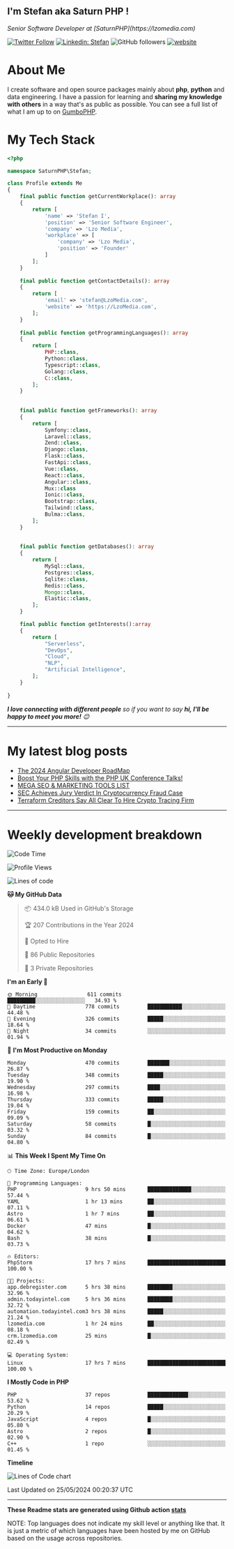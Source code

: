 ## I'm Stefan aka Saturn PHP !

<p>
    <em>Senior Software Developer at  [SaturnPHP](https://lzomedia.com)
</em>

</p>

[![Twitter Follow](https://img.shields.io/twitter/follow/cornatul?label=Follow)](https://twitter.com/intent/follow?screen_name=gumbophp)
[![Linkedin: Stefan](https://img.shields.io/badge/cornatul-blue?style=flat-square&logo=Linkedin&logoColor=white&link=https://www.linkedin.com/in/cornatul/)](https://www.linkedin.com/in/gumbophp/)
![GitHub followers](https://img.shields.io/github/followers/lzomedia?label=Follow&style=social)
[![website](https://img.shields.io/badge/Website-46a2f1.svg?&style=flat-square&logo=Google-Chrome&logoColor=white&link=https://lzomedia.com/)](https://lzomedia.com/)



# About Me
I create software and open source packages mainly about **php**, **python** and data engineering. 
I have a passion for learning and **sharing my knowledge with others** in a way that's as public as possible. 
You can see a full list of what I am up to on [GumboPHP](https://lzomedia.com).


# My Tech Stack

```php
<?php

namespace SaturnPHP\Stefan;

class Profile extends Me
{
    final public function getCurrentWorkplace(): array
    {
        return [
            'name' => 'Stefan I',
            'position' => 'Senior Software Engineer',
            'company' => 'Lzo Media',
            'workplace' => [
                'company' => 'Lzo Media',
                'position' => 'Founder'         
            ]
        ];
    }
    
    final public function getContactDetails(): array
    {
        return [
            'email' => 'stefan@LzoMedia.com',
            'website' => 'https://LzoMedia.com',
        ];
    }
    
    final public function getProgrammingLanguages(): array
    {
        return [
            PHP::class,
            Python::class,
            Typescript::class,
            Golang::class,
            C::class,
        ];
    }
    
    
    final public function getFrameworks(): array
    {
        return [
            Symfony::class,
            Laravel::class,
            Zend::class,
            Django::class,
            Flask::class,
            FastApi::class,
            Vue::class,
            React::class,
            Angular::class,
            Mux::class
            Ionic::class,
            Bootstrap::class,
            Tailwind::class,
            Bulma::class,
        ];
    }
    
    
    final public function getDatabases(): array
    {
        return [
            MySql::class,
            Postgres::class,
            Sqlite::class,
            Redis::class,
            Mongo::class,
            Elastic::class,
        ];
    }

    final public function getInterests():array
    {
        return [
            "Serverless",
            "DevOps",
            "Cloud",
            "NLP",
            "Artificial Intelligence",
        ];
    }
   
}
```
 <em><b>I love connecting with different people</b> so if you want to say <b>hi, I'll be happy to meet you more!</b> 😊</em>

---
# My latest blog posts
<!-- BLOG-POST-LIST:START -->
- [The 2024 Angular Developer RoadMap](https://blog.lzomedia.com/the-2024-angular-developer-roadmap/)
- [Boost Your PHP Skills with the PHP UK Conference Talks!](https://blog.lzomedia.com/boost-your-php-skills-with-the-php-uk-conference-talks/)
- [MEGA SEO &amp; MARKETING TOOLS LIST](https://blog.lzomedia.com/mega-seo-marketing-tools-list/)
- [SEC Achieves Jury Verdict In Cryptocurrency Fraud Case](https://blog.lzomedia.com/sec-achieves-jury-verdict-in-cryptocurrency-fraud-case-7/)
- [Terraform Creditors Say All Clear To Hire Crypto Tracing Firm](https://blog.lzomedia.com/terraform-creditors-say-all-clear-to-hire-crypto-tracing-firm-5/)
<!-- BLOG-POST-LIST:END -->

---
# Weekly development breakdown
<!--START_SECTION:waka-->
![Code Time](http://img.shields.io/badge/Code%20Time-576%20hrs%2042%20mins-blue)

![Profile Views](http://img.shields.io/badge/Profile%20Views-0-blue)

![Lines of code](https://img.shields.io/badge/From%20Hello%20World%20I%27ve%20Written-9.1%20million%20lines%20of%20code-blue)

**🐱 My GitHub Data** 

> 📦 434.0 kB Used in GitHub's Storage 
 > 
> 🏆 207 Contributions in the Year 2024
 > 
> 💼 Opted to Hire
 > 
> 📜 86 Public Repositories 
 > 
> 🔑 3 Private Repositories 
 > 
**I'm an Early 🐤** 

```text
🌞 Morning                611 commits         █████████░░░░░░░░░░░░░░░░   34.93 % 
🌆 Daytime                778 commits         ███████████░░░░░░░░░░░░░░   44.48 % 
🌃 Evening                326 commits         █████░░░░░░░░░░░░░░░░░░░░   18.64 % 
🌙 Night                  34 commits          ░░░░░░░░░░░░░░░░░░░░░░░░░   01.94 % 
```
📅 **I'm Most Productive on Monday** 

```text
Monday                   470 commits         ███████░░░░░░░░░░░░░░░░░░   26.87 % 
Tuesday                  348 commits         █████░░░░░░░░░░░░░░░░░░░░   19.90 % 
Wednesday                297 commits         ████░░░░░░░░░░░░░░░░░░░░░   16.98 % 
Thursday                 333 commits         █████░░░░░░░░░░░░░░░░░░░░   19.04 % 
Friday                   159 commits         ██░░░░░░░░░░░░░░░░░░░░░░░   09.09 % 
Saturday                 58 commits          █░░░░░░░░░░░░░░░░░░░░░░░░   03.32 % 
Sunday                   84 commits          █░░░░░░░░░░░░░░░░░░░░░░░░   04.80 % 
```


📊 **This Week I Spent My Time On** 

```text
🕑︎ Time Zone: Europe/London

💬 Programming Languages: 
PHP                      9 hrs 50 mins       ██████████████░░░░░░░░░░░   57.44 % 
YAML                     1 hr 13 mins        ██░░░░░░░░░░░░░░░░░░░░░░░   07.11 % 
Astro                    1 hr 7 mins         ██░░░░░░░░░░░░░░░░░░░░░░░   06.61 % 
Docker                   47 mins             █░░░░░░░░░░░░░░░░░░░░░░░░   04.62 % 
Bash                     38 mins             █░░░░░░░░░░░░░░░░░░░░░░░░   03.73 % 

🔥 Editors: 
PhpStorm                 17 hrs 7 mins       █████████████████████████   100.00 % 

🐱‍💻 Projects: 
app.debregister.com      5 hrs 38 mins       ████████░░░░░░░░░░░░░░░░░   32.96 % 
admin.todayintel.com     5 hrs 36 mins       ████████░░░░░░░░░░░░░░░░░   32.72 % 
automation.todayintel.com3 hrs 38 mins       █████░░░░░░░░░░░░░░░░░░░░   21.24 % 
lzomedia.com             1 hr 24 mins        ██░░░░░░░░░░░░░░░░░░░░░░░   08.18 % 
crm.lzomedia.com         25 mins             █░░░░░░░░░░░░░░░░░░░░░░░░   02.49 % 

💻 Operating System: 
Linux                    17 hrs 7 mins       █████████████████████████   100.00 % 
```

**I Mostly Code in PHP** 

```text
PHP                      37 repos            █████████████░░░░░░░░░░░░   53.62 % 
Python                   14 repos            █████░░░░░░░░░░░░░░░░░░░░   20.29 % 
JavaScript               4 repos             █░░░░░░░░░░░░░░░░░░░░░░░░   05.80 % 
Astro                    2 repos             █░░░░░░░░░░░░░░░░░░░░░░░░   02.90 % 
C++                      1 repo              ░░░░░░░░░░░░░░░░░░░░░░░░░   01.45 % 
```



**Timeline**

![Lines of Code chart](https://raw.githubusercontent.com/gumbophp/gumbophp/master/assets/bar_graph.png)


 Last Updated on 25/05/2024 00:20:37 UTC
<!--END_SECTION:waka-->


---


**These Readme stats are generated using Github action [stats](https://github.com/cornatul/stats)**

NOTE: Top languages does not indicate my skill level or anything like that. 
It is just a metric of which languages have been hosted by me on GitHub based on the usage across repositories. 
